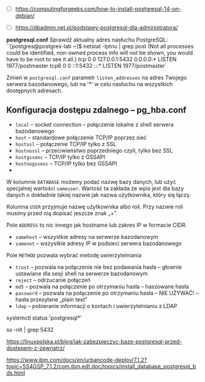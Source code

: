 - [ ] https://computingforgeeks.com/how-to-install-postgresql-14-on-debian/


- [ ] https://dbadmin.net.pl/podstawy-postgresql-dla-administratora/

**postgresql.conf**
Sprawdź aktualny adres nasłuchu PostgreSQL:
``[postgres@postgres-lab ~]$ netstat -lptnu | grep post 
(Not all processes could be identified, non-owned process info will not be shown, you would have to be root to see it all.) 
tcp 0 0 127.0.0.1:5432 0.0.0.0:* LISTEN 1977/postmaster 
tcp6 0 0 ::1:5432 :::* LISTEN 1977/postmaster`


Zmień w `postgresql.conf` parametr `listen_addresses` na adres Twojego serwera bazodanowego, lub na '*’ w celu nasłuchu na wszystkich dostępnych adresach.

## Konfiguracja dostępu zdalnego – pg_hba.conf
-   `local` – socket connection – połączenie lokalne z shell serwera bazodanowego
-   `host` – standardowe połączenie TCP/IP poprzez sieć
-   `hostssl` – połączenie TCP/IP tylko z SSL
-   `hostnossl` – przeciwieństwo poprzedniego czyli, tylko bez SSL
-   `hostgssenc` – TCP/IP tylko z GSSAPI
-   `hostnogssenc` – TCP/IP tylko bez GSSAPI
- 

W kolumnie `DATABASE` możemy podać nazwę bazy danych, lub użyć specjalnej wartości `sameuser`. Wartość ta zakłada że wpis jest dla bazy danych o dokładnie takiej nazwie jak nazwa użytkownika, który się łączy.

Kolumna `USER` przyjmuje nazwę użytkownika albo roli. Przy nazwie roli musimy przed nią dopisać jeszcze znak „+”.

Pole `ADDRESS` to nic innego jak hostname lub zakres IP w formacie CIDR.
-   `samehost` – wszystkie adresy na serwerze bazodanowym
-   `samenet` – wszystkie adresy IP w podsieci serwera bazodanowego

Pole `METHOD` pozwala wybrać metodę uwierzytelniania
-   `trust` – pozwala na połączenie nie bez podawania hasła – głownie ustawiane dla sesji shell na serwerze bazodanowym
-   `reject` – odrzucanie połączeń
-   `md5` – pozwala na połączenie po otrzymaniu hasła – haszowane hasła
-   `password` – pozwala na połączenie po otrzymaniu hasła – NIE UŻYWAĆ! – hasła przesyłane  „plain text”
-   `ldap` – pobieranie informacji o kontach i uwierzytelnianiu z LDAP


systemctl status 'postgresql*'

ss -nlt | grep 5432

https://linuxpolska.pl/blog/jak-zabezpieczyc-baze-postgresql-przed-dostepem-z-zewnatrz/

https://www.ibm.com/docs/en/urbancode-deploy/7.1.2?topic=SS4GSP_7.1.2/com.ibm.edt.doc/topics/install_database_postgresql_bds.html